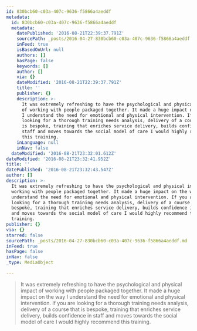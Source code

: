 ```yaml
---
id: 830bcb60-c03a-407c-9636-f5866a4aeddf
metadata:
  id: 830bcb60-c03a-407c-9636-f5866a4aeddf
  metadata:
    datePublished: '2016-08-21T22:39:37.791Z'
    sourcePath: _posts/2016-04-27-830bcb60-c03a-407c-9636-f5866a4aeddf.md
    inFeed: true
    isBasedOnUrl: null
    authors: []
    hasPage: false
    keywords: []
    author: []
    via: {}
    dateModified: '2016-08-21T22:39:37.791Z'
    title: ''
    publisher: {}
    description: >-
      It was extremely refreshing to have the psychological and physical impact
      of working with people packaged together. It made a huge impact on the way
      I understand the need for emotional and physical intervention. If you are
      looking for a thorough training needs analysis, delivery of a course that
      is bespoke, training that enriches service delivery, builds confidence in
      staff and moves towards the social model of care I would highly recommend
      this training.
    inLanguage: null
    inNav: false
  dateModified: '2016-08-21T23:32:01.612Z'
dateModified: '2016-08-21T23:32:41.952Z'
title: ''
datePublished: '2016-08-21T23:32:43.547Z'
author: []
description: >-
  It was extremely refreshing to have the psychological and physical impact of
  working with people packaged together. It made a huge impact on the way I
  understand the need for emotional and physical intervention. If you are
  looking for a thorough training needs analysis, delivery of a course that is
  bespoke, training that enriches service delivery, builds confidence in staff
  and moves towards the social model of care I would highly recommend this
  training. 
publisher: {}
via: {}
starred: false
sourcePath: _posts/2016-04-27-830bcb60-c03a-407c-9636-f5866a4aeddf.md
inFeed: true
hasPage: false
inNav: false
_type: MediaObject

---
```

> It was extremely refreshing to have the psychological and physical impact of working with people packaged together. It made a huge impact on the way I understand the need for emotional and physical intervention. If you are looking for a thorough training needs analysis, delivery of a course that is bespoke, training that enriches service delivery, builds confidence in staff and moves towards the social model of care I would highly recommend this training.
